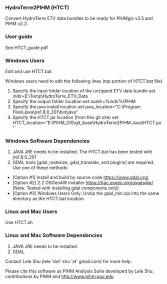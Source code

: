### HydroTerre2PIHM (HTCT) 
Convert HydroTerre ETV data bundles to be ready for PIHMgis v3.5 and PIHM v2.2.

### User guide
See HTCT_guide.pdf

### Windows Users
Edit and use HTCT.bat

Windows users need to edit the following lines (top portion of HTCT.bat file)
1. Specify the input folder location of the unzipped ETV data bundle    set indir=E:\Temp\HydroTerre_ETV_Data
2. Specify the output folder location                                   set outdir=%indir%\PIHM
3. Specify the java install location                                    set java_location="C:\Program Files\Java\jre1.8.0_201\bin\java"
4. Specify the HTCT.jar location (from this git site)                   set HTCT_location="E:\PIHM_GIS\git_base\HydroTerre2PIHM.Java\HTCT.jar"

### Windows Software Dependencies
1. JAVA JRE needs to be installed. The HTCT.bat has been tested with jre1.8.0_201
2. GDAL tools [gdal_rasterize, gdal_translate, and plugins] are required. Use one of these methods:
- [Option #1] Install and build by source code https://www.gdal.org/
- [Option #2] 2.2 OSGeo4W installer https://trac.osgeo.org/osgeo4w/ [Note: Tested with installing gdal components only]
- [Option #3] Windows Users Only: Unzip the gdal_min.zip into the same directory as the HTCT.bat location.

### Linux and Mac Users
Use HTCT.sh

### Linux and Mac Software Dependencies
1. JAVA JRE needs to be installed.
2. GDAL

Contact Lele Shu (lele 'dot' shu 'at' gmail.com) for more help.

Please cite this software as PIHM Analysis Suite developed by Lele Shu, contributions by PIHM and http://www.pihm.psu.edu
